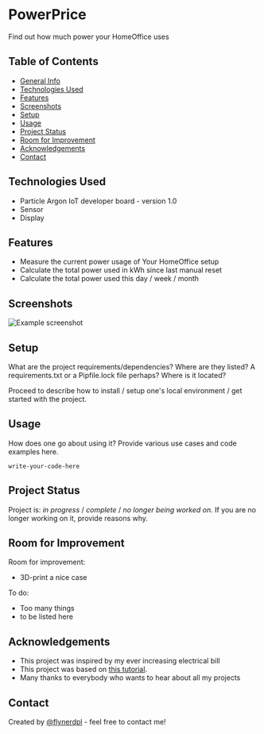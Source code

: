 # PowerPrice
Find out how much power your HomeOffice uses
<!-- > Live demo [_here_](https://www.example.com). --><!-- If you have the project hosted somewhere, include the link here. -->

## Table of Contents
* [General Info](#general-information)
* [Technologies Used](#technologies-used)
* [Features](#features)
* [Screenshots](#screenshots)
* [Setup](#setup)
* [Usage](#usage)
* [Project Status](#project-status)
* [Room for Improvement](#room-for-improvement)
* [Acknowledgements](#acknowledgements)
* [Contact](#contact)
<!-- * [License](#license) -->


<!-- ## General Information
- Provide general information about your project here.
- What problem does it (intend to) solve?
- What is the purpose of your project?
- Why did you undertake it?
<!-- You don't have to answer all the questions - just the ones relevant to your project. -->


## Technologies Used
- Particle Argon IoT developer board - version 1.0
- Sensor
- Display


## Features
- Measure the current power usage of Your HomeOffice setup
- Calculate the total power used in kWh since last manual reset
- Calculate the total power used this day / week / month


## Screenshots
![Example screenshot](./img/screenshot.png)
<!-- If you have screenshots you'd like to share, include them here. -->

## Setup
What are the project requirements/dependencies? Where are they listed? A requirements.txt or a Pipfile.lock file perhaps? Where is it located?

Proceed to describe how to install / setup one's local environment / get started with the project.


## Usage
How does one go about using it?
Provide various use cases and code examples here.

`write-your-code-here`


## Project Status
Project is: _in progress_ / _complete_ / _no longer being worked on_. If you are no longer working on it, provide reasons why.
<!--      -->

## Room for Improvement
Room for improvement:
- 3D-print a nice case

To do:
- Too many things
- to be listed here


## Acknowledgements
- This project was inspired by my ever increasing electrical bill
- This project was based on [this tutorial](https://www.example.com).
- Many thanks to everybody who wants to hear about all my projects


## Contact
Created by [@flynerdpl](https://www.flynerd.pl/) - feel free to contact me!


<!-- Optional -->
<!-- ## License -->
<!-- This project is open source and available under the [... License](). -->

<!-- You don't have to include all sections - just the one's relevant to your project -->
